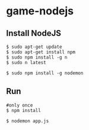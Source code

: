# game-nodejs

## Install NodeJS
```
$ sudo apt-get update
$ sudo apt-get install npm
$ sudo npm install -g n
$ sudo n latest

$ sudo npm install -g nodemon
```

## Run
```
#only once
$ npm install

$ nodemon app.js
```
